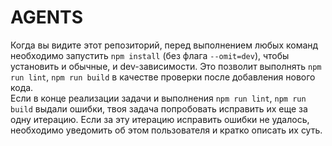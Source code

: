 # AGENTS

Когда вы видите этот репозиторий, перед выполнением любых команд необходимо запустить `npm install` (без флага `--omit=dev`), чтобы установить и обычные, и dev-зависимости. 
Это позволит выполнять `npm run lint`, `npm run build` в качестве проверки после добавления нового кода.  
Если в конце реализации задачи и выполнения `npm run lint`, `npm run build` выдали ошибки, твоя задача попробовать исправить их еще за одну итерацию. Если за эту итерацию исправить ошибки не удалось, необходимо уведомить об этом пользователя и кратко описать их суть. 
